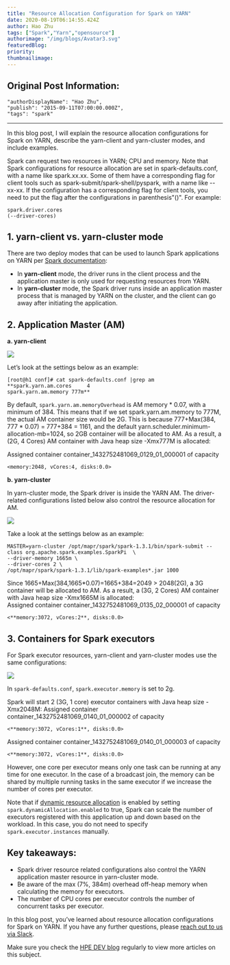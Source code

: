 ```yaml
---
title: "Resource Allocation Configuration for Spark on YARN"
date: 2020-08-19T06:14:55.424Z
author: Hao Zhu 
tags: ["Spark","Yarn","opensource"]
authorimage: "/img/blogs/Avatar3.svg"
featuredBlog:
priority:
thumbnailimage:
---
```

## Original Post Information:
```
"authorDisplayName": "Hao Zhu",
"publish": "2015-09-11T07:00:00.000Z",
"tags": "spark"
```
---

In this blog post, I will explain the resource allocation configurations for Spark on YARN, describe the yarn-client and yarn-cluster modes, and include examples.

Spark can request two resources in YARN; CPU and memory. Note that Spark configurations for resource allocation are set in spark-defaults.conf, with a name like spark.xx.xx. Some of them have a corresponding flag for client tools such as spark-submit/spark-shell/pyspark, with a name like --xx-xx. If the configuration has a corresponding flag for client tools, you need to put the flag after the configurations in parenthesis"()". For example:

```
spark.driver.cores 
(--driver-cores)
```

## 1\. yarn-client vs. yarn-cluster mode

There are two deploy modes that can be used to launch Spark applications on YARN per <a target='\_blank'  href='https://spark.apache.org/docs/latest/running-on-yarn.html'>Spark documentation</a>:

*   In **yarn-client** mode, the driver runs in the client process and the application master is only used for requesting resources from YARN.
*   In **yarn-cluster** mode, the Spark driver runs inside an application master process that is managed by YARN on the cluster, and the client can go away after initiating the application.

## 2\. Application Master (AM)

**a. yarn-client**

![](https://hpe-developer-portal.s3.amazonaws.com/uploads/media/2020/6/reallocation-blog-img1-1597817848006.png)

Let’s look at the settings below as an example:

```
[root@h1 conf]# cat spark-defaults.conf |grep am
**spark.yarn.am.cores     4
spark.yarn.am.memory 777m**
```

By default, `spark.yarn.am.memoryOverhead` is AM memory \* 0.07, with a minimum of 384\. This means that if we set spark.yarn.am.memory to 777M, the actual AM container size would be 2G. This is because 777+Max(384, 777 \* 0.07) = 777+384 = 1161, and the default yarn.scheduler.minimum-allocation-mb=1024, so 2GB container will be allocated to AM. As a result, a (2G, 4 Cores) AM container with Java heap size -Xmx777M is allocated:

Assigned container container_1432752481069_0129_01_000001 of capacity

```
<memory:2048, vCores:4, disks:0.0>

```

**b. yarn-cluster**

In yarn-cluster mode, the Spark driver is inside the YARN AM. The driver-related configurations listed below also control the resource allocation for AM.

![](https://hpe-developer-portal.s3.amazonaws.com/uploads/media/2020/6/reallocation-blog-img2-1597817860836.png)

Take a look at the settings below as an example:

```
MASTER=yarn-cluster /opt/mapr/spark/spark-1.3.1/bin/spark-submit --class org.apache.spark.examples.SparkPi  \
--driver-memory 1665m \
--driver-cores 2 \
/opt/mapr/spark/spark-1.3.1/lib/spark-examples*.jar 1000

```

Since 1665+Max(384,1665*0.07)=1665+384=2049 > 2048(2G), a 3G container will be allocated to AM. As a result, a (3G, 2 Cores) AM container with Java heap size -Xmx1665M is allocated:  
Assigned container container_1432752481069_0135_02_000001 of capacity

```
<**memory:3072, vCores:2**, disks:0.0>

```

## 3\. Containers for Spark executors

For Spark executor resources, yarn-client and yarn-cluster modes use the same configurations:

![](https://hpe-developer-portal.s3.amazonaws.com/uploads/media/2020/6/reallocation-blog-img3-1597817872761.png)

In `spark-defaults.conf`, `spark.executor.memory` is set to 2g.

Spark will start 2 (3G, 1 core) executor containers with Java heap size -Xmx2048M: Assigned container container_1432752481069_0140_01_000002 of capacity

```
<**memory:3072, vCores:1**, disks:0.0>
```
Assigned container container_1432752481069_0140_01_000003 of capacity
```
<**memory:3072, vCores:1**, disks:0.0>
```

However, one core per executor means only one task can be running at any time for one executor. In the case of a broadcast join, the memory can be shared by multiple running tasks in the same executor if we increase the number of cores per executor.

Note that if <a target='\_blank'  href='https://spark.apache.org/docs/latest/job-scheduling.html#dynamic-resource-allocation'>dynamic resource allocation</a> is enabled by setting `spark.dynamicAllocation.enabled` to true, Spark can scale the number of executors registered with this application up and down based on the workload. In this case, you do not need to specify `spark.executor.instances` manually.

## Key takeaways:

*   Spark driver resource related configurations also control the YARN application master resource in yarn-cluster mode.
*   Be aware of the max (7%, 384m) overhead off-heap memory when calculating the memory for executors.
*   The number of CPU cores per executor controls the number of concurrent tasks per executor.

In this blog post, you’ve learned about resource allocation configurations for Spark on YARN. If you have any further questions, please [reach out to us via Slack](https://slack.hpedev.io/).

Make sure you check the [HPE DEV blog](https://developer.hpe.com/blog) regularly to view more articles on this subject.